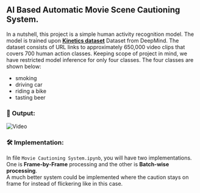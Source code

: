 ## AI Based Automatic Movie Scene Cautioning System.
In a nutshell, this project is a simple human activity recognition model. The model is trained upon [**Kinetics dataset**](https://deepmind.com/research/open-source/kinetics) Dataset from DeepMind. The dataset consists of URL links to approximately 650,000 video clips that covers 700 human action classes.
Keeping scope of project in mind, we have restricted model inference for only four classes. The four classes are shown below:<br>
* smoking
* driving car
* riding a bike
* tasting beer

### 📰 Output:
![Video](https://github.com/snehitvaddi/Automatic-AI-Movie-Cautioning-System-/blob/master/fast-output.gif)

### 🛠 Implementation:
In file `Movie Cautioning System.ipynb`, you will have two implementations. One is **Frame-by-Frame** processing and the other is **Batch-wise processing**.<br>
A much better system could be implemented where the caution stays on frame for instead of flickering like in this case. 
